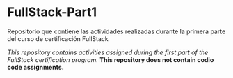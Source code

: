 # FullStack-Part1
Repositorio que contiene las actividades realizadas durante la primera parte del curso de certificación FullStack

*This repository contains activities assigned during the first part of the FullStack certification program.*
**This repository does not contain codio code assignments.**
